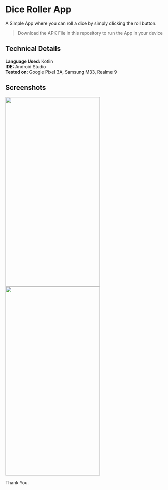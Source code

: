 # Dice Roller App

A Simple App where you can roll a dice by simply clicking the roll button.
> Download the APK File in this repository to run the App in your device


## Technical Details

**Language Used:** Kotlin <br>
**IDE:** Android Studio <br>
**Tested on:** Google Pixel 3A, Samsung M33, Realme 9

## Screenshots
<img src="https://github.com/nikkhilpareek/diceRoller/assets/114740943/47f2d31e-c176-4b7a-a229-f3995e61f99b" width="300" height="600">    
<img src="https://github.com/nikkhilpareek/diceRoller/assets/114740943/51323fb2-f261-4494-927a-c70f71560807" width="300" height="600">

Thank You.

